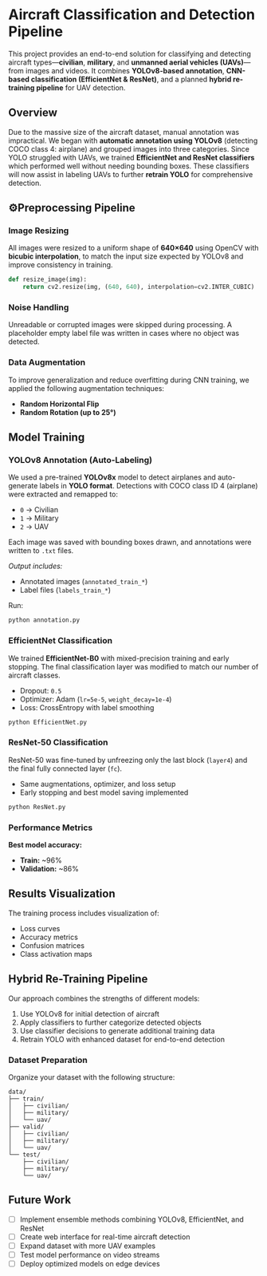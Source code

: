 # Aircraft Classification and Detection Pipeline

This project provides an end-to-end solution for classifying and detecting aircraft types—**civilian**, **military**, and **unmanned aerial vehicles (UAVs)**—from images and videos. It combines **YOLOv8-based annotation**, **CNN-based classification (EfficientNet & ResNet)**, and a planned **hybrid re-training pipeline** for UAV detection.

## Overview

Due to the massive size of the aircraft dataset, manual annotation was impractical. We began with **automatic annotation using YOLOv8** (detecting COCO class 4: airplane) and grouped images into three categories. Since YOLO struggled with UAVs, we trained **EfficientNet and ResNet classifiers** which performed well without needing bounding boxes. These classifiers will now assist in labeling UAVs to further **retrain YOLO** for comprehensive detection.

## ⚙Preprocessing Pipeline

### Image Resizing

All images were resized to a uniform shape of **640×640** using OpenCV with **bicubic interpolation**, to match the input size expected by YOLOv8 and improve consistency in training.

```python
def resize_image(img):
    return cv2.resize(img, (640, 640), interpolation=cv2.INTER_CUBIC)
```

### Noise Handling

Unreadable or corrupted images were skipped during processing. A placeholder empty label file was written in cases where no object was detected.

### Data Augmentation

To improve generalization and reduce overfitting during CNN training, we applied the following augmentation techniques:
* **Random Horizontal Flip**
* **Random Rotation (up to 25°)**

## Model Training

### YOLOv8 Annotation (Auto-Labeling)

We used a pre-trained **YOLOv8x** model to detect airplanes and auto-generate labels in **YOLO format**. Detections with COCO class ID 4 (airplane) were extracted and remapped to:
* `0` → Civilian
* `1` → Military
* `2` → UAV

Each image was saved with bounding boxes drawn, and annotations were written to `.txt` files.

*Output includes:*
* Annotated images (`annotated_train_*`)
* Label files (`labels_train_*`)

Run:
```bash
python annotation.py
```

### EfficientNet Classification

We trained **EfficientNet-B0** with mixed-precision training and early stopping. The final classification layer was modified to match our number of aircraft classes.
* Dropout: `0.5`
* Optimizer: Adam (`lr=5e-5`, `weight_decay=1e-4`)
* Loss: CrossEntropy with label smoothing

```bash
python EfficientNet.py
```

### ResNet-50 Classification

ResNet-50 was fine-tuned by unfreezing only the last block (`layer4`) and the final fully connected layer (`fc`).
* Same augmentations, optimizer, and loss setup
* Early stopping and best model saving implemented

```bash
python ResNet.py
```

### Performance Metrics

**Best model accuracy:**
* **Train:** ~96%
* **Validation:** ~86%

## Results Visualization

The training process includes visualization of:
* Loss curves
* Accuracy metrics
* Confusion matrices 
* Class activation maps

## Hybrid Re-Training Pipeline

Our approach combines the strengths of different models:
1. Use YOLOv8 for initial detection of aircraft
2. Apply classifiers to further categorize detected objects
3. Use classifier decisions to generate additional training data
4. Retrain YOLO with enhanced dataset for end-to-end detection

### Dataset Preparation

Organize your dataset with the following structure:
```
data/
├── train/
│   ├── civilian/
│   ├── military/
│   └── uav/
├── valid/
│   ├── civilian/
│   ├── military/
│   └── uav/
└── test/
    ├── civilian/
    ├── military/
    └── uav/
```

## Future Work

- [ ] Implement ensemble methods combining YOLOv8, EfficientNet, and ResNet
- [ ] Create web interface for real-time aircraft detection
- [ ] Expand dataset with more UAV examples
- [ ] Test model performance on video streams
- [ ] Deploy optimized models on edge devices
